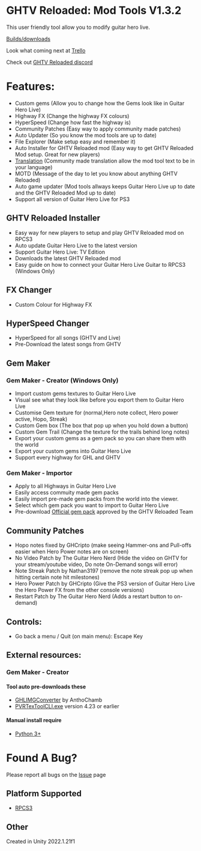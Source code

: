 # GHTV Reloaded: Mod Tools V1.3.2
This user friendly tool allow you to modify guitar hero live.

[Builds/downloads](https://github.com/Nathan31973/GHTV-Reloaded-Mod-Tools/releases)

Look what coming next at [Trello](https://trello.com/b/TF0FCD5m/ghtv-reloaded-mod-tools)

Check out [GHTV Reloaded discord](http://ghtv.reloaded.stickgaming.net)

# Features:
- Custom gems (Allow you to change how the Gems look like in Guitar Hero Live)
- Highway FX (Change the highway FX colours)
- HyperSpeed (Change how fast the highway is)
- Community Patches (Easy way to apply community made patches)
- Auto Updater (So you know the mod tools are up to date)
- File Explorer (Make setup easy and remember it)
- Auto Installer for GHTV Reloaded mod (Easy way to get GHTV Reloaded Mod setup. Great for new players)
- [Translation](https://github.com/Nathan31973/GHTV-Reloaded-Mods-Tools-Assets/tree/main/TRANSLATIONS) (Community made translation allow the mod tool text to be in your language)
- MOTD (Message of the day to let you know about anything GHTV Reloaded)
- Auto game updater (Mod tools allways keeps Guitar Hero Live up to date and the GHTV Reloaded Mod up to date)
- Support all version of Guitar Hero Live for PS3

## GHTV Reloaded Installer
- Easy way for new players to setup and play GHTV Reloaded mod on RPCS3
- Auto update Guitar Hero Live to the latest version
- Support Guitar Hero Live: TV Edition
- Downloads the latest GHTV Reloaded mod
- Easy guide on how to connect your Guitar Hero Live Guitar to RPCS3 (Windows Only)

## FX Changer
- Custom Colour for Highway FX

## HyperSpeed Changer
- HyperSpeed for all songs (GHTV and Live)
- Pre-Download the latest songs from GHTV

## Gem Maker
### Gem Maker - Creator (Windows Only)
- Import custom gems textures to Guitar Hero Live
- Visual see what they look like before you export them to Guitar Hero Live
- Customise Gem texture for (normal,Hero note collect, Hero power active, Hopo, Streak)
- Custom Gem box (The box that pop up when you hold down a button)
- Custom Gem Trail (Change the texture for the trails behind long notes)
- Export your custom gems as a gem pack so you can share them with the world
- Export your custom gems into Guitar Hero Live
- Support every highway for GHL and GHTV

### Gem Maker - Importor
- Apply to all Highways in Guitar Hero Live
- Easily access commuity made gem packs
- Easily import pre-made gem packs from the world into the viewer.
- Select which gem pack you want to import to Guitar Hero Live
- Pre-download [Official gem pack](https://github.com/Nathan31973/GHTV-Reloaded-Official-Gem-Packs) approved by the GHTV Reloaded Team

## Community Patches
- Hopo notes fixed by GHCripto (make seeing Hammer-ons and Pull-offs easier when Hero Power notes are on screen)
- No Video Patch by The Guitar Hero Nerd (Hide the video on GHTV for your stream/youtube video, Do note On-Demand songs will error)
- Note Streak Patch by Nathan3197 (remove the note streak pop up when hitting certain note hit milestones)
- Hero Power Patch by GHCripto (Give the PS3 version of Guitar Hero Live the Hero Power FX from the other console versions)
- Restart Patch by The Guitar Hero Nerd (Adds a restart button to on-demand)

## Controls:
- Go back a menu / Quit (on main menu): Escape Key

## External resources:
### Gem Maker - Creator
#### Tool auto pre-downloads these
- [GHLIMGConverter](https://github.com/AnthoChamb/GHLIMGConverter) by AnthoChamb
- [PVRTexToolCLI.exe](https://www.imgtec.com/developers/powervr-sdk-tools/legacy-downloads/) version 4.23 or earlier
#### Manual install require
- [Python 3+](https://www.python.org/downloads/)

# Found A Bug?
Please report all bugs on the [Issue](https://github.com/Nathan31973/GHTV-Reloaded-Mod-Tools/issues) page

## Platform Supported
- [RPCS3](https://rpcs3.net/)


## Other
Created in Unity 2022.1.21f1
